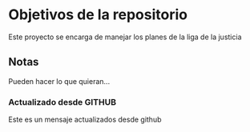# Objetivos de la repositorio

Este proyecto se encarga de manejar los planes de la liga de la justicia


## Notas
Pueden hacer lo que quieran...

### Actualizado desde GITHUB
Este es un mensaje actualizados desde github
